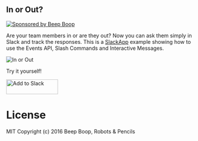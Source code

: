 In or Out?
----------

[![Sponsored by Beep Boop](https://img.shields.io/badge/%E2%9D%A4%EF%B8%8F_sponsored_by-%E2%9C%A8_Beep_Boop_%E2%9C%A8-FB6CBE.svg)](https://beeboophq.com)

Are your team members in or are they out? Now you can ask them simply in Slack and track the responses.
This is a [SlackApp](https://github.com/BeepBoopHQ/slackapp-js) example showing how to use the Events API, Slash Commands and Interactive Messages.  

![In or Out](https://beepboophq.storage.googleapis.com/ecf859cec6830b414c7cab411b80168702373f5a1d44bed41c49c14c76b704c9)

Try it yourself!

<a href='https://beepboophq.com/api/slack/auth/add-to-slack/90644ec769634755806c2f06c67b5b86'><img alt='Add to Slack' height='40' width='139' src='https://platform.slack-edge.com/img/add_to_slack.png' srcset='https://platform.slack-edge.com/img/add_to_slack.png 1x, https://platform.slack-edge.com/img/add_to_slack@2x.png 2x' /></a>


# License
MIT Copyright (c) 2016 Beep Boop, Robots & Pencils
